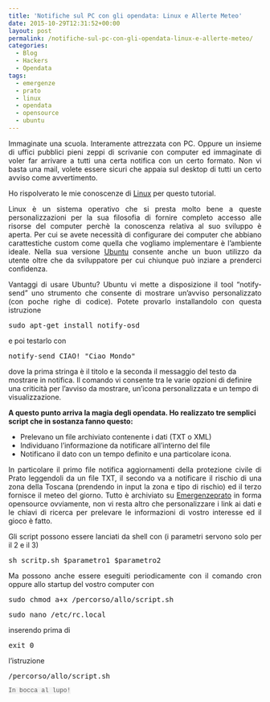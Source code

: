 ```yaml
---
title: 'Notifiche sul PC con gli opendata: Linux e Allerte Meteo'
date: 2015-10-29T12:31:52+00:00
layout: post
permalink: /notifiche-sul-pc-con-gli-opendata-linux-e-allerte-meteo/
categories:
  - Blog
  - Hackers
  - Opendata
tags:
  - emergenze
  - prato
  - linux
  - opendata
  - opensource
  - ubuntu
---
```

<p style="text-align: justify;">
  Immaginate una scuola. Interamente attrezzata con PC. Oppure un insieme di uffici pubblici pieni zeppi di scrivanie con computer ed immaginate di voler far arrivare a tutti una certa notifica con un certo formato. Non vi basta una mail, volete essere sicuri che appaia sul desktop di tutti un certo avviso come avvertimento.
</p>

Ho rispolverato le mie conoscenze di <a href="https://it.wikipedia.org/wiki/Linux" target="_blank">Linux</a> per questo tutorial.

<p style="text-align: justify;">
  Linux è un sistema operativo che si presta molto bene a queste personalizzazioni per la sua filosofia di fornire completo accesso alle risorse del computer perchè la conoscenza relativa al suo sviluppo è aperta. Per cui se avete necessità di configurare dei computer che abbiano carattestiche custom come quella che vogliamo implementare è l&#8217;ambiente ideale. Nella sua versione <a href="http://www.ubuntu-it.org/" target="_blank">Ubuntu</a> consente anche un buon utilizzo da utente oltre che da sviluppatore per cui chiunque può inziare a prenderci confidenza.
</p>

<p style="text-align: justify;">
  Vantaggi di usare Ubuntu? Ubuntu vi mette a disposizione il tool &#8220;notify-send&#8221; uno strumento che consente di mostrare un&#8217;avviso personalizzato (con poche righe di codice). Potete provarlo installandolo con questa istruzione
</p>

<div class="bbcode_container">
  <pre class="bbcode_code">sudo apt-get install notify-osd</pre>
</div>

<p style="text-align: justify;">
  e poi testarlo con
</p>

<div class="bbcode_container">
  <pre class="bbcode_code">notify-send CIAO! "Ciao Mondo"
</pre>

  <p class="bbcode_code">
    dove la prima stringa è il titolo e la seconda il messaggio del testo da mostrare in notifica. Il comando vi consente tra le varie opzioni di definire una criticità per l&#8217;avviso da mostrare, un&#8217;icona personalizzata e un tempo di visualizzazione.
  </p>

  <p class="bbcode_code">
    <strong>A questo punto arriva la magia degli opendata. Ho realizzato tre semplici script che in sostanza fanno questo:</strong>
  </p>

  <ul>
    <li class="bbcode_code">
      Prelevano un file archiviato contenente i dati (TXT o XML)
    </li>
    <li class="bbcode_code">
      Individuano l&#8217;informazione da notificare all&#8217;interno del file
    </li>
    <li class="bbcode_code">
       Notificano il dato con un tempo definito e una particolare icona.
    </li>
  </ul>

  <p style="text-align: justify;">
    In particolare il primo file notifica aggiornamenti della protezione civile di Prato leggendoli da un file TXT, il secondo va a notificare il rischio di una zona della Toscana (prendendo in input la zona e tipo di rischio) ed il terzo fornisce il meteo del giorno. Tutto è archiviato su <a href="https://github.com/iltempe/Emergenzeprato" target="_blank">Emergenzeprato</a> in forma opensource ovviamente, non vi resta altro che personalizzare i link ai dati e le chiavi di ricerca per prelevare le informazioni di vostro interesse ed il gioco è fatto.
  </p>

  <p style="text-align: justify;">
    Gli script possono essere lanciati da shell con (i parametri servono solo per il 2 e il 3)
  </p>

  <pre style="text-align: justify;">sh scritp.sh $parametro1 $parametro2
</pre>

  <p style="text-align: justify;">
    Ma possono anche essere eseguiti periodicamente con il comando cron oppure allo startup del vostro computer con
  </p>

  <pre style="text-align: justify;">sudo chmod a+x /percorso/allo/script.sh
</pre>

  <pre style="text-align: justify;">sudo nano /etc/rc.local
</pre>

  <p style="text-align: justify;">
    inserendo prima di
  </p>

  <pre style="text-align: justify;">exit 0
</pre>

  <p style="text-align: justify;">
    l&#8217;istruzione
  </p>

  <pre style="text-align: justify;">/percorso/allo/script.sh</pre>
</div>

<span style="color: #555555; font-family: Monaco, 'Andale Mono', 'Courier New', Courier, mono; font-size: 12.15px; line-height: 15.795px; background-color: #f4f4f4;">In bocca al lupo!</span>

&nbsp;